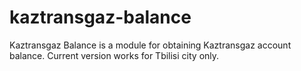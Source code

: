 # kaztransgaz-balance
Kaztransgaz Balance is a module for obtaining Kaztransgaz account balance. Current version works for Tbilisi city only.

